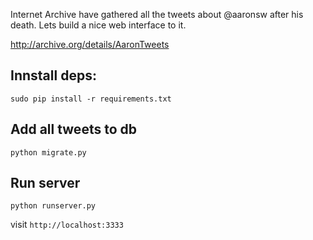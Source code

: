Internet Archive have gathered all the tweets about @aaronsw after his death. Lets build a nice web interface to it.

http://archive.org/details/AaronTweets

Innstall deps:
------

`sudo pip install -r requirements.txt`

Add all tweets to db
-------------

`python migrate.py`

Run server
---------
`python runserver.py`

visit `http://localhost:3333`
